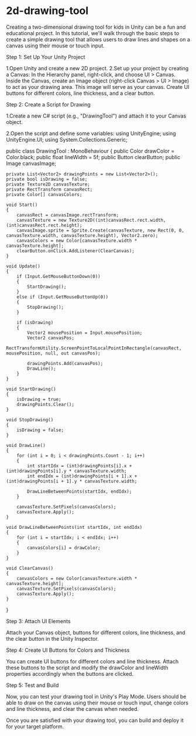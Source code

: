 # 2d-drawing-tool
Creating a two-dimensional drawing tool for kids in Unity can be a fun and educational project.
In this tutorial, we'll walk through the basic steps to create a simple drawing tool that allows users to draw lines and shapes on a canvas using their mouse or touch input.

Step 1: Set Up Your Unity Project

1.Open Unity and create a new 2D project.
2.Set up your project by creating a Canvas:
   In the Hierarchy panel, right-click, and choose UI > Canvas.
   Inside the Canvas, create an Image object (right-click Canvas > UI > Image) to act as your drawing area. This image will serve as your canvas.
   Create UI buttons for different colors, line thickness, and a clear button.

Step 2: Create a Script for Drawing

1.Create a new C# script (e.g., "DrawingTool") and attach it to your Canvas object.

2.Open the script and define some variables:
using UnityEngine;
using UnityEngine.UI;
using System.Collections.Generic;

public class DrawingTool : MonoBehaviour
{
    public Color drawColor = Color.black;
    public float lineWidth = 5f;
    public Button clearButton;
    public Image canvasImage;

    private List<Vector2> drawingPoints = new List<Vector2>();
    private bool isDrawing = false;
    private Texture2D canvasTexture;
    private RectTransform canvasRect;
    private Color[] canvasColors;

    void Start()
    {
        canvasRect = canvasImage.rectTransform;
        canvasTexture = new Texture2D((int)canvasRect.rect.width, (int)canvasRect.rect.height);
        canvasImage.sprite = Sprite.Create(canvasTexture, new Rect(0, 0, canvasTexture.width, canvasTexture.height), Vector2.zero);
        canvasColors = new Color[canvasTexture.width * canvasTexture.height];
        clearButton.onClick.AddListener(ClearCanvas);
    }

    void Update()
    {
        if (Input.GetMouseButtonDown(0))
        {
            StartDrawing();
        }
        else if (Input.GetMouseButtonUp(0))
        {
            StopDrawing();
        }

        if (isDrawing)
        {
            Vector2 mousePosition = Input.mousePosition;
            Vector2 canvasPos;
            RectTransformUtility.ScreenPointToLocalPointInRectangle(canvasRect, mousePosition, null, out canvasPos);

            drawingPoints.Add(canvasPos);
            DrawLine();
        }
    }

    void StartDrawing()
    {
        isDrawing = true;
        drawingPoints.Clear();
    }

    void StopDrawing()
    {
        isDrawing = false;
    }

    void DrawLine()
    {
        for (int i = 0; i < drawingPoints.Count - 1; i++)
        {
            int startIdx = (int)drawingPoints[i].x + (int)drawingPoints[i].y * canvasTexture.width;
            int endIdx = (int)drawingPoints[i + 1].x + (int)drawingPoints[i + 1].y * canvasTexture.width;

            DrawLineBetweenPoints(startIdx, endIdx);
        }

        canvasTexture.SetPixels(canvasColors);
        canvasTexture.Apply();
    }

    void DrawLineBetweenPoints(int startIdx, int endIdx)
    {
        for (int i = startIdx; i < endIdx; i++)
        {
            canvasColors[i] = drawColor;
        }
    }

    void ClearCanvas()
    {
        canvasColors = new Color[canvasTexture.width * canvasTexture.height];
        canvasTexture.SetPixels(canvasColors);
        canvasTexture.Apply();
    }
}




Step 3: Attach UI Elements

Attach your Canvas object, buttons for different colors, line thickness, and the clear button in the Unity Inspector.


Step 4: Create UI Buttons for Colors and Thickness

You can create UI buttons for different colors and line thickness. Attach these buttons to the script and modify the drawColor and lineWidth properties accordingly when the buttons are clicked.

Step 5: Test and Build

Now, you can test your drawing tool in Unity's Play Mode. Users should be able to draw on the canvas using their mouse or touch input, change colors and line thickness, and clear the canvas when needed.

Once you are satisfied with your drawing tool, you can build and deploy it for your target platform.
